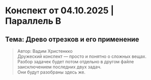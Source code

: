# Конспект от 04.10.2025 | Параллель B
## Тема: Древо отрезков и его применение

> Автор: Вадим Христенкко  
> Дружеский конспект — просто и понятно о сложных вещах.  
> Разбор задачек будет потом отдельно в другом файле заисключением последних двух задач.  
> Они будут разобраны здесь же.

